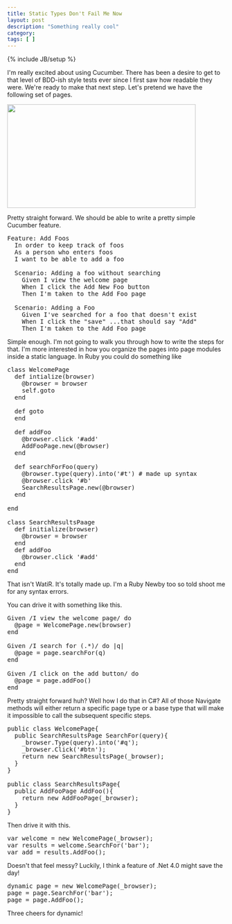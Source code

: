 ```yaml
---
title: Static Types Don't Fail Me Now
layout: post
description: "Something really cool"
category:
tags: [ ] 
---
```

{% include JB/setup %}



I'm really excited about using Cucumber. There has been a desire to get to that level of BDD-ish style tests ever since I first saw how readable they were. We're ready to make that next step. Let's pretend we have the following set of pages.

<a href="/wp-content/uploads/2010/05/mockup.png"><img src="/wp-content/uploads/2010/05/mockup.png" alt="" title="mockup" width="435" height="239" class="aligncenter size-full wp-image-946" /></a>

Pretty straight forward. We should be able to write a pretty simple Cucumber feature.

<pre name='code'>
Feature: Add Foos
  In order to keep track of foos
  As a person who enters foos
  I want to be able to add a foo 

  Scenario: Adding a foo without searching
	Given I view the welcome page
	When I click the Add New Foo button
	Then I'm taken to the Add Foo page

  Scenario: Adding a Foo
    Given I've searched for a foo that doesn't exist
    When I click the "save" ...that should say "Add"
    Then I'm taken to the Add Foo page
</pre>

Simple enough. I'm not going to walk you through how to write the steps for that. I'm more interested in how you organize the pages into page modules inside a static language. In Ruby you could do something like
<pre name='code' class='ruby'>
class WelcomePage
  def intialize(browser)
    @browser = browser
    self.goto
  end
  
  def goto
  end
  
  def addFoo
    @browser.click '#add'
    AddFooPage.new(@browser)
  end
  
  def searchForFoo(query)
    @browser.type(query).into('#t') # made up syntax
    @browser.click '#b'
    SearchResultsPage.new(@browser)
  end
  
end

class SearchResultsPaage
  def initialize(browser)
    @browser = browser
  end
  def addFoo
    @browser.click '#add'    
  end
end
</pre>

That isn't WatiR. It's totally made up. I'm a Ruby Newby too so told shoot me for any syntax errors. 

You can drive it with something like this.

<pre name='code' class='ruby'>
Given /I view the welcome page/ do
  @page = WelcomePage.new(browser)
end

Given /I search for (.*)/ do |q| 
  @page = page.searchFor(q)
end

Given /I click on the add button/ do
  @page = page.addFoo()
end
</pre>

Pretty straight forward huh? Well how I do that in C#? All of those Navigate methods will either return a specific page type or a base type that will make it impossible to call the subsequent specific steps.

<pre name='code' class='c#'>
public class WelcomePage{
  public SearchResultsPage SearchFor(query){
    _browser.Type(query).into('#q');
    _browser.Click('#btn');
    return new SearchResultsPage(_browser);
  }
}

public class SearchResultsPage{
  public AddFooPage AddFoo(){
    return new AddFooPage(_browser);
  }
}
</pre>

Then drive it with this.

<pre name='code' class='c#'>
var welcome = new WelcomePage(_browser);
var results = welcome.SearchFor('bar');
var add = results.AddFoo();
</pre>

Doesn't that feel messy? Luckily, I think a feature of .Net 4.0 might save the day!

<pre name='code' class='c#'>
dynamic page = new WelcomePage(_browser);
page = page.SearchFor('bar');
page = page.AddFoo();
</pre>

Three cheers for dynamic!
